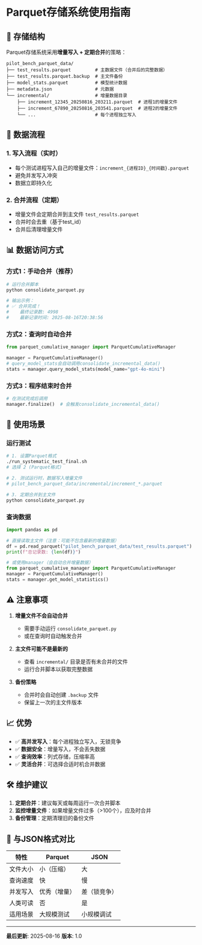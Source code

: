 # Parquet存储系统使用指南

## 📁 存储结构

Parquet存储系统采用**增量写入 + 定期合并**的策略：

```
pilot_bench_parquet_data/
├── test_results.parquet         # 主数据文件（合并后的完整数据）
├── test_results.parquet.backup  # 主文件备份
├── model_stats.parquet          # 模型统计数据
├── metadata.json                # 元数据
└── incremental/                 # 增量数据目录
    ├── increment_12345_20250816_203211.parquet  # 进程1的增量文件
    ├── increment_67890_20250816_203541.parquet  # 进程2的增量文件
    └── ...                      # 每个进程独立写入
```

## 🔄 数据流程

### 1. 写入流程（实时）
- 每个测试进程写入自己的增量文件：`increment_{进程ID}_{时间戳}.parquet`
- 避免并发写入冲突
- 数据立即持久化

### 2. 合并流程（定期）
- 增量文件会定期合并到主文件 `test_results.parquet`
- 合并时会去重（基于test_id）
- 合并后清理增量文件

## 📊 数据访问方式

### 方式1：手动合并（推荐）
```bash
# 运行合并脚本
python consolidate_parquet.py

# 输出示例：
# ✅ 合并完成！
#    最终记录数: 4998
#    最新记录时间: 2025-08-16T20:38:56
```

### 方式2：查询时自动合并
```python
from parquet_cumulative_manager import ParquetCumulativeManager

manager = ParquetCumulativeManager()
# query_model_stats会自动调用consolidate_incremental_data()
stats = manager.query_model_stats(model_name="gpt-4o-mini")
```

### 方式3：程序结束时合并
```python
# 在测试完成后调用
manager.finalize()  # 会触发consolidate_incremental_data()
```

## 🚀 使用场景

### 运行测试
```bash
# 1. 设置Parquet格式
./run_systematic_test_final.sh
# 选择 2 (Parquet格式)

# 2. 测试运行时，数据写入增量文件
# pilot_bench_parquet_data/incremental/increment_*.parquet

# 3. 定期合并到主文件
python consolidate_parquet.py
```

### 查询数据
```python
import pandas as pd

# 直接读取主文件（注意：可能不包含最新的增量数据）
df = pd.read_parquet("pilot_bench_parquet_data/test_results.parquet")
print(f"总记录数: {len(df)}")

# 或使用manager（会自动合并增量数据）
from parquet_cumulative_manager import ParquetCumulativeManager
manager = ParquetCumulativeManager()
stats = manager.get_model_statistics()
```

## ⚠️ 注意事项

1. **增量文件不会自动合并**
   - 需要手动运行 `consolidate_parquet.py`
   - 或在查询时自动触发合并

2. **主文件可能不是最新的**
   - 查看 `incremental/` 目录是否有未合并的文件
   - 运行合并脚本以获取完整数据

3. **备份策略**
   - 合并时会自动创建 `.backup` 文件
   - 保留上一次的主文件版本

## 📈 优势

- ✅ **高并发写入**：每个进程独立写入，无锁竞争
- ✅ **数据安全**：增量写入，不会丢失数据
- ✅ **查询效率**：列式存储，压缩率高
- ✅ **灵活合并**：可选择合适时机合并数据

## 🛠️ 维护建议

1. **定期合并**：建议每天或每周运行一次合并脚本
2. **监控增量文件**：如果增量文件过多（>100个），应及时合并
3. **备份管理**：定期清理旧的备份文件

## 📝 与JSON格式对比

| 特性 | Parquet | JSON |
|-----|---------|------|
| 文件大小 | 小（压缩） | 大 |
| 查询速度 | 快 | 慢 |
| 并发写入 | 优秀（增量） | 差（锁竞争） |
| 人类可读 | 否 | 是 |
| 适用场景 | 大规模测试 | 小规模调试 |

---

**最后更新**: 2025-08-16
**版本**: 1.0